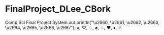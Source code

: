 # FinalProject_DLee_CBork
Comp Sci Final Project
System.out.println("\u2660, \u2661, \u2662, \u2663, \u2664, \u2665, \u2666, \u2667");
♠, ♡, ♢, ♣, ♤, ♥, ♦, ♧
